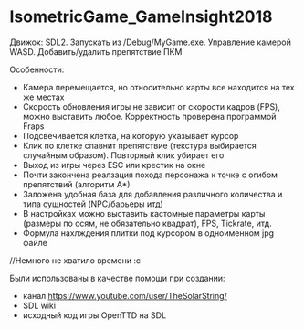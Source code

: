 # IsometricGame_GameInsight2018

Движок: SDL2.
Запускать из /Debug/MyGame.exe. Управление камерой WASD. Добавить/удалить препятствие ПКМ

Особенности:
* Камера перемещается, но относительно карты все находится на тех же местах
* Скорость обновления игры не зависит от скорости кадров (FPS), можно выставить любое. Корректность проверена программой Fraps
* Подсвечивается клетка, на которую указывает курсор
* Клик по клетке спавнит препятствие (текстура выбирается случайным образом). Повторный клик убирает его
* Выход из игры через ESC или крестик на окне
* Почти закончена реалзация похода персонажа к точке с огибом препятствий (алгоритм А*)
* Заложена удобная база для добавления различного количества и типа сущностей (NPC/барьеры итд)
* В настройках можно выставить кастомные параметры карты (размеры по осям, не обязательно квадрат), FPS, Tickrate, итд.
* Формула нахлждения плитки под курсором в одноименном jpg файле

//Немного не хватило времени :с

Были использованы в качестве помощи при создании:
* канал https://www.youtube.com/user/TheSolarString/
* SDL wiki
* исходный код игры OpenTTD на SDL
